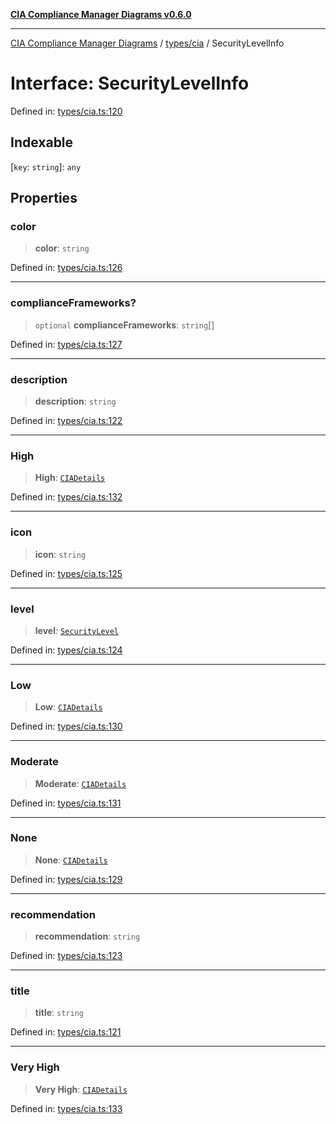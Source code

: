 [**CIA Compliance Manager Diagrams v0.6.0**](../../../README.md)

***

[CIA Compliance Manager Diagrams](../../../modules.md) / [types/cia](../README.md) / SecurityLevelInfo

# Interface: SecurityLevelInfo

Defined in: [types/cia.ts:120](https://github.com/Hack23/cia-compliance-manager/blob/ca083b463223765b22422b66b3a43930241849bd/src/types/cia.ts#L120)

## Indexable

\[`key`: `string`\]: `any`

## Properties

### color

> **color**: `string`

Defined in: [types/cia.ts:126](https://github.com/Hack23/cia-compliance-manager/blob/ca083b463223765b22422b66b3a43930241849bd/src/types/cia.ts#L126)

***

### complianceFrameworks?

> `optional` **complianceFrameworks**: `string`[]

Defined in: [types/cia.ts:127](https://github.com/Hack23/cia-compliance-manager/blob/ca083b463223765b22422b66b3a43930241849bd/src/types/cia.ts#L127)

***

### description

> **description**: `string`

Defined in: [types/cia.ts:122](https://github.com/Hack23/cia-compliance-manager/blob/ca083b463223765b22422b66b3a43930241849bd/src/types/cia.ts#L122)

***

### High

> **High**: [`CIADetails`](CIADetails.md)

Defined in: [types/cia.ts:132](https://github.com/Hack23/cia-compliance-manager/blob/ca083b463223765b22422b66b3a43930241849bd/src/types/cia.ts#L132)

***

### icon

> **icon**: `string`

Defined in: [types/cia.ts:125](https://github.com/Hack23/cia-compliance-manager/blob/ca083b463223765b22422b66b3a43930241849bd/src/types/cia.ts#L125)

***

### level

> **level**: [`SecurityLevel`](../type-aliases/SecurityLevel.md)

Defined in: [types/cia.ts:124](https://github.com/Hack23/cia-compliance-manager/blob/ca083b463223765b22422b66b3a43930241849bd/src/types/cia.ts#L124)

***

### Low

> **Low**: [`CIADetails`](CIADetails.md)

Defined in: [types/cia.ts:130](https://github.com/Hack23/cia-compliance-manager/blob/ca083b463223765b22422b66b3a43930241849bd/src/types/cia.ts#L130)

***

### Moderate

> **Moderate**: [`CIADetails`](CIADetails.md)

Defined in: [types/cia.ts:131](https://github.com/Hack23/cia-compliance-manager/blob/ca083b463223765b22422b66b3a43930241849bd/src/types/cia.ts#L131)

***

### None

> **None**: [`CIADetails`](CIADetails.md)

Defined in: [types/cia.ts:129](https://github.com/Hack23/cia-compliance-manager/blob/ca083b463223765b22422b66b3a43930241849bd/src/types/cia.ts#L129)

***

### recommendation

> **recommendation**: `string`

Defined in: [types/cia.ts:123](https://github.com/Hack23/cia-compliance-manager/blob/ca083b463223765b22422b66b3a43930241849bd/src/types/cia.ts#L123)

***

### title

> **title**: `string`

Defined in: [types/cia.ts:121](https://github.com/Hack23/cia-compliance-manager/blob/ca083b463223765b22422b66b3a43930241849bd/src/types/cia.ts#L121)

***

### Very High

> **Very High**: [`CIADetails`](CIADetails.md)

Defined in: [types/cia.ts:133](https://github.com/Hack23/cia-compliance-manager/blob/ca083b463223765b22422b66b3a43930241849bd/src/types/cia.ts#L133)
